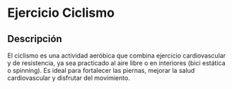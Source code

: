 # Ejercicio Ciclismo

## Descripción
El ciclismo es una actividad aeróbica que combina ejercicio cardiovascular y de resistencia, ya sea practicado al aire libre o en interiores (bici estática o spinning). Es ideal para fortalecer las piernas, mejorar la salud cardiovascular y disfrutar del movimiento.

